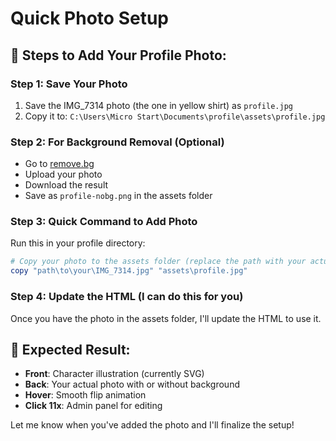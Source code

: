 # Quick Photo Setup

## 🚀 Steps to Add Your Profile Photo:

### Step 1: Save Your Photo
1. Save the IMG_7314 photo (the one in yellow shirt) as `profile.jpg`
2. Copy it to: `C:\Users\Micro Start\Documents\profile\assets\profile.jpg`

### Step 2: For Background Removal (Optional)
- Go to [remove.bg](https://remove.bg)
- Upload your photo
- Download the result
- Save as `profile-nobg.png` in the assets folder

### Step 3: Quick Command to Add Photo
Run this in your profile directory:

```powershell
# Copy your photo to the assets folder (replace the path with your actual photo location)
copy "path\to\your\IMG_7314.jpg" "assets\profile.jpg"
```

### Step 4: Update the HTML (I can do this for you)
Once you have the photo in the assets folder, I'll update the HTML to use it.

## 🎯 Expected Result:
- **Front**: Character illustration (currently SVG)
- **Back**: Your actual photo with or without background
- **Hover**: Smooth flip animation
- **Click 11x**: Admin panel for editing

Let me know when you've added the photo and I'll finalize the setup!
